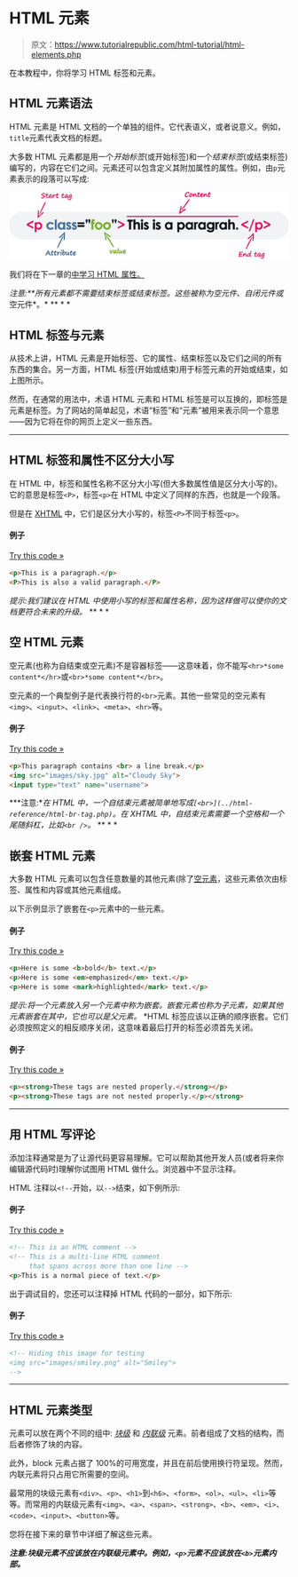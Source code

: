 # HTML 元素

> 原文：<https://www.tutorialrepublic.com/html-tutorial/html-elements.php>

在本教程中，你将学习 HTML 标签和元素。

## HTML 元素语法

HTML 元素是 HTML 文档的一个单独的组件。它代表语义，或者说意义。例如，`title`元素代表文档的标题。

大多数 HTML 元素都是用一个*开始标签*(或开始标签)和一个*结束标签*(或结束标签)编写的，内容在它们之间。元素还可以包含定义其附加属性的属性。例如，由`p`元素表示的段落可以写成:

![HTML Element Syntax Illustration](img/dc73d36862bc6d80533a99854ead4da2.png)

我们将在下一章的[中学习 HTML 属性。](html-attributes.php)

 ***注意:**所有元素都不需要结束标签或结束标签。这些被称为*空元件*、*自闭元件*或*空元件*。*  ** * *

## HTML 标签与元素

从技术上讲，HTML 元素是开始标签、它的属性、结束标签以及它们之间的所有东西的集合。另一方面，HTML 标签(开始或结束)用于标签元素的开始或结束，如上图所示。

然而，在通常的用法中，术语 HTML 元素和 HTML 标签是可以互换的，即标签是元素是标签。为了网站的简单起见，术语“标签”和“元素”被用来表示同一个意思——因为它将在你的网页上定义一些东西。

* * *

## HTML 标签和属性不区分大小写

在 HTML 中，标签和属性名称不区分大小写(但大多数属性值是区分大小写的)。它的意思是标签`<P>`，标签`<p>`在 HTML 中定义了同样的东西，也就是一个段落。

但是在 [XHTML](../xhtml-tutorial.php) 中，它们是区分大小写的，标签`<P>`不同于标签`<p>`。

#### 例子

[Try this code »](../codelab.php?topic=html&file=case-insensitivity "Try this code using online Editor")

```html
<p>This is a paragraph.</p>
<P>This is also a valid paragraph.</P>
```

 *提示:我们建议在 HTML 中使用小写的标签和属性名称，因为这样做可以使你的文档更符合未来的升级。*  ** * *

## 空 HTML 元素

空元素(也称为自结束或空元素)不是容器标签——这意味着，你不能写`<hr>*some content*</hr>`或`<br>*some content*</br>`。

空元素的一个典型例子是代表换行符的`<br>`元素。其他一些常见的空元素有`<img>`、`<input>`、`<link>`、`<meta>`、`<hr>`等。

#### 例子

[Try this code »](../codelab.php?topic=html&file=empty-elements "Try this code using online Editor")

```html
<p>This paragraph contains <br> a line break.</p>
<img src="images/sky.jpg" alt="Cloudy Sky">
<input type="text" name="username">
```

 ***注意:**在 HTML 中，一个自结束元素被简单地写成`[<br>](../html-reference/html-br-tag.php)`。在 XHTML 中，自结束元素需要一个空格和一个尾随斜杠，比如`<br />`。*  ** * *

## 嵌套 HTML 元素

大多数 HTML 元素可以包含任意数量的其他元素(除了[空元素](#empty-elements)，这些元素依次由标签、属性和内容或其他元素组成。

以下示例显示了嵌套在`<p>`元素中的一些元素。

#### 例子

[Try this code »](../codelab.php?topic=html&file=nesting-elements "Try this code using online Editor")

```html
<p>Here is some <b>bold</b> text.</p>
<p>Here is some <em>emphasized</em> text.</p>
<p>Here is some <mark>highlighted</mark> text.</p>
```

 *提示:将一个元素放入另一个元素中称为嵌套。嵌套元素也称为子元素，如果其他元素嵌套在其中，它也可以是父元素。*  *HTML 标签应该以正确的顺序嵌套。它们必须按照定义的相反顺序关闭，这意味着最后打开的标签必须首先关闭。

#### 例子

[Try this code »](../codelab.php?topic=html&file=nesting-order "Try this code using online Editor")

```html
<p><strong>These tags are nested properly.</strong></p>
<p><strong>These tags are not nested properly.</p></strong>
```

* * *

## 用 HTML 写评论

添加注释通常是为了让源代码更容易理解。它可以帮助其他开发人员(或者将来你编辑源代码时)理解你试图用 HTML 做什么。浏览器中不显示注释。

HTML 注释以`<!--`开始，以`-->`结束，如下例所示:

#### 例子

[Try this code »](../codelab.php?topic=html&file=comment-syntax "Try this code using online Editor")

```html
<!-- This is an HTML comment -->
<!-- This is a multi-line HTML comment 
     that spans across more than one line -->
<p>This is a normal piece of text.</p>
```

出于调试目的，您还可以注释掉 HTML 代码的一部分，如下所示:

#### 例子

[Try this code »](../codelab.php?topic=html&file=commenting-code "Try this code using online Editor")

```html
<!-- Hiding this image for testing
<img src="images/smiley.png" alt="Smiley">
-->
```

* * *

## HTML 元素类型

元素可以放在两个不同的组中: *[块级](../css-tutorial/css-visual-formatting.php#block-level)* 和 *[内联级](../css-tutorial/css-visual-formatting.php#inline-level)* 元素。前者组成了文档的结构，而后者修饰了块的内容。

此外，block 元素占据了 100%的可用宽度，并且在前后使用换行符呈现。然而，内联元素将只占用它所需要的空间。

最常用的块级元素有`<div>`、`<p>`、`<h1>`到`<h6>`、`<form>`、`<ol>`、`<ul>`、`<li>`等等。而常用的内联级元素有`<img>`、`<a>`、`<span>`、`<strong>`、`<b>`、`<em>`、`<i>`、`<code>`、`<input>`、`<button>`等。

您将在接下来的章节中详细了解这些元素。

 ***注意:**块级元素不应该放在内联级元素中。例如，`<p>`元素不应该放在`<b>`元素内部。*****